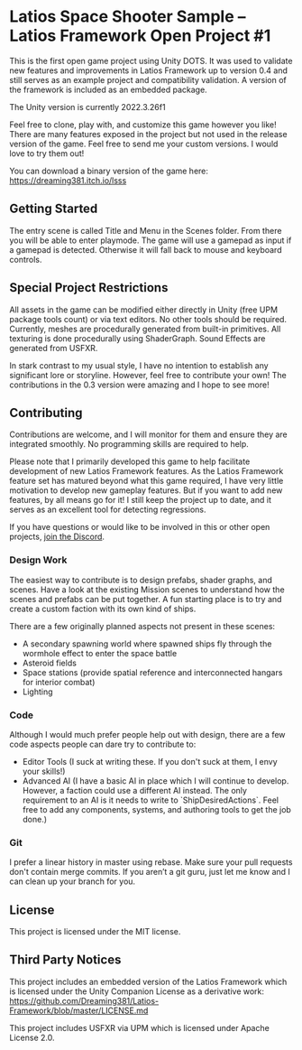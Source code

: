 # Latios Space Shooter Sample – Latios Framework Open Project \#1

This is the first open game project using Unity DOTS. It was used to validate
new features and improvements in Latios Framework up to version 0.4 and still
serves as an example project and compatibility validation. A version of the
framework is included as an embedded package.

The Unity version is currently 2022.3.26f1

Feel free to clone, play with, and customize this game however you like! There
are many features exposed in the project but not used in the release version of
the game. Feel free to send me your custom versions. I would love to try them
out!

You can download a binary version of the game here:
<https://dreaming381.itch.io/lsss>

## Getting Started

The entry scene is called Title and Menu in the Scenes folder. From there you
will be able to enter playmode. The game will use a gamepad as input if a
gamepad is detected. Otherwise it will fall back to mouse and keyboard controls.

## Special Project Restrictions

All assets in the game can be modified either directly in Unity (free UPM
package tools count) or via text editors. No other tools should be required.
Currently, meshes are procedurally generated from built-in primitives. All
texturing is done procedurally using ShaderGraph. Sound Effects are generated
from USFXR.

In stark contrast to my usual style, I have no intention to establish any
significant lore or storyline. However, feel free to contribute your own! The
contributions in the 0.3 version were amazing and I hope to see more!

## Contributing

Contributions are welcome, and I will monitor for them and ensure they are
integrated smoothly. No programming skills are required to help.

Please note that I primarily developed this game to help facilitate development
of new Latios Framework features. As the Latios Framework feature set has
matured beyond what this game required, I have very little motivation to develop
new gameplay features. But if you want to add new features, by all means go for
it! I still keep the project up to date, and it serves as an excellent tool for
detecting regressions.

If you have questions or would like to be involved in this or other open
projects, [join the Discord](https://discord.gg/FrqYeUv2dJ).

### Design Work

The easiest way to contribute is to design prefabs, shader graphs, and scenes.
Have a look at the existing Mission scenes to understand how the scenes and
prefabs can be put together. A fun starting place is to try and create a custom
faction with its own kind of ships.

There are a few originally planned aspects not present in these scenes:

-   A secondary spawning world where spawned ships fly through the wormhole
    effect to enter the space battle
-   Asteroid fields
-   Space stations (provide spatial reference and interconnected hangars for
    interior combat)
-   Lighting

### Code

Although I would much prefer people help out with design, there are a few code
aspects people can dare try to contribute to:

-   Editor Tools (I suck at writing these. If you don't suck at them, I envy
    your skills!)
-   Advanced AI (I have a basic AI in place which I will continue to develop.
    However, a faction could use a different AI instead. The only requirement to
    an AI is it needs to write to \`ShipDesiredActions\`. Feel free to add any
    components, systems, and authoring tools to get the job done.)

### Git

I prefer a linear history in master using rebase. Make sure your pull requests
don't contain merge commits. If you aren’t a git guru, just let me know and I
can clean up your branch for you.

## License

This project is licensed under the MIT license.

## Third Party Notices

This project includes an embedded version of the Latios Framework which is
licensed under the Unity Companion License as a derivative work:
<https://github.com/Dreaming381/Latios-Framework/blob/master/LICENSE.md>

This project includes USFXR via UPM which is licensed under Apache License 2.0.

